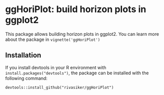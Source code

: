 # ggHoriPlot: build horizon plots in ggplot2

This package allows building horizon plots in ggplot2. You can learn more about the package in `vignette('ggHoriPlot')`

## Installation

If you install devtools in your R environment with `install.packages("devtools")`, the package can be installed with the following command:

```
devtools::install_github("rivasiker/ggHoriPlot")
```

